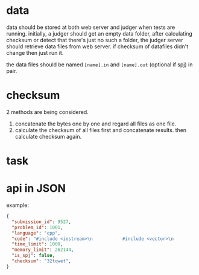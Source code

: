 # data
data should be stored at both web server and judger when tests are running.
initially, a judger should get an empty data folder,
after calculating checksum or detect that there's just no such a folder,
the judger server should retrieve data files from web server.
if checksum of datafiles didn't change then just run it.


the data files should be named `[name].in` and `[name].out`
(optional if spj) in pair.

# checksum
2 methods are being considered.
1. concatenate the bytes one by one and regard all files as one file.
2. calculate the checksum of all files first and concatenate results.
then calculate checksum again.
# task


# api in JSON
example:
```json
{
  "submission_id": 9527,
  "problem_id": 1001,
  "language": "cpp",
  "code": "#include <iostream>\n           #include <vector>\n           #include <cstring>\n           #include <algorithm>\n           using namespace std;\n           vector<int> tmp;\n           int dfs(int a){\n               if (a){\n                   tmp.push_back(a);\n                   return dfs(a - 1);\n               }\n\n               return 0;\n           }\n\n           int main(){\n               ios::sync_with_stdio(false);\n               cin.tie(nullptr);\n           //    char * t = new char [256 * 1024 * 1024];\n           //    memset(t, 0, sizeof(char) * 256 * 1024 * 1024);\n               int a = 1, b = 2;\n               while(cin >> a >> b){\n                   cout << a + b << endl;\n               }\n               return 0;\n\n           }",
  "time_limit": 1000,
  "memory_limit": 262144,
  "is_spj": false,
  "checksum": "32tqwet",
}
```